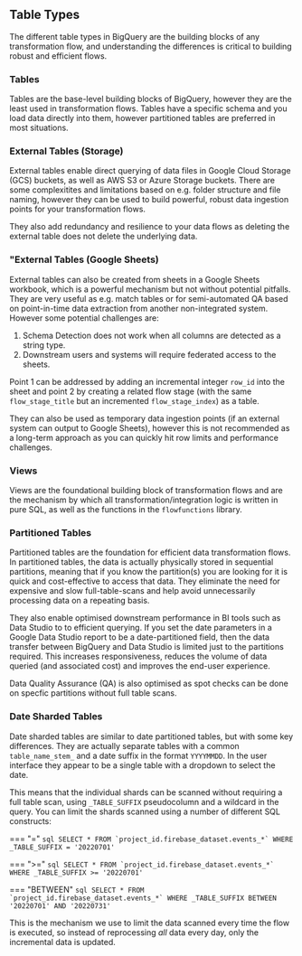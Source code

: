 ## Table Types
The different table types in BigQuery are the building blocks of any transformation flow, and understanding the differences is critical to building robust and efficient flows.

### Tables
Tables are the base-level building blocks of BigQuery, however they are the least used in transformation flows.  Tables have a specific schema and you load data directly into them, however partitioned tables are preferred in most situations. 

### External Tables (Storage) 
External tables enable direct querying of data files in Google Cloud Storage (GCS) buckets, as well as AWS S3 or Azure Storage buckets.  There are some complexitites and limitations based on e.g. folder structure and file naming, however they can be used to build powerful, robust data ingestion points for your transformation flows. 

They also add redundancy and resilience to your data flows as deleting the external table does not delete the underlying data. 

### "External Tables (Google Sheets)
External tables can also be created from sheets in a Google Sheets workbook, which is a powerful mechanism but not without potential pitfalls.  They are very useful as e.g. match tables or for semi-automated QA based on point-in-time data extraction from another non-integrated system.  However some potential challenges are:

1. Schema Detection does not work when all columns are detected as a string type.  
2. Downstream users and systems will require federated access to the sheets.

Point 1 can be addressed by adding an incremental integer `row_id` into the sheet and point 2 by creating a related flow stage (with the same `flow_stage_title` but an incremented `flow_stage_index`) as a table.  

They can also be used as temporary data ingestion points (if an external system can output to Google Sheets), however this is not recommended as a long-term approach as you can quickly hit row limits and performance challenges.

### Views
Views are the foundational building block of transformation flows and are the mechanism by which all transformation/integration logic is written in pure SQL, as well as the functions in the `flowfunctions` library. 


### Partitioned Tables
Partitioned tables are the foundation for efficient data transformation flows.  In partitioned tables, the data is actually physically stored in sequential partitions, meaning that if you know the partition(s) you are looking for it is quick and cost-effective to access that data.  They eliminate the need for expensive and slow full-table-scans and help avoid unnecessarily processing data on a repeating basis. 

They also enable optimised downstream performance in BI tools such as Data Studio to to efficient querying.  If you set the date parameters in a Google Data Studio report to be a date-partitioned field, then the data transfer between BigQuery and Data Studio is limited just to the partitions required.  This increases responsiveness, reduces the volume of data queried (and associated cost) and improves the end-user experience. 

Data Quality Assurance (QA) is also optimised as spot checks can be done on specfic partitions without full table scans.

### Date Sharded Tables
Date sharded tables are similar to date partitioned tables, but with some key differences.  They are actually separate tables with a common `table_name_stem_` and a date suffix in the format `YYYYMMDD`.  In the user interface they appear to be a single table with a dropdown to select the date.

This means that the individual shards can be scanned without requiring a full table scan, using `_TABLE_SUFFIX` pseudocolumn and a wildcard in the query.  You can limit the shards scanned using a number of different SQL constructs:

=== "="
    ```sql
    SELECT *
    FROM `project_id.firebase_dataset.events_*`
    WHERE _TABLE_SUFFIX = '20220701'
    ```

=== ">="
    ```sql
    SELECT *
    FROM `project_id.firebase_dataset.events_*`
    WHERE _TABLE_SUFFIX >= '20220701'
    ```

=== "BETWEEN"
    ```sql
    SELECT *
    FROM `project_id.firebase_dataset.events_*`
    WHERE _TABLE_SUFFIX BETWEEN '20220701' AND '20220731'
    ```

This is the mechanism we use to limit the data scanned every time the flow is executed, so instead of reprocessing _all_ data every day, only the incremental data is updated.  